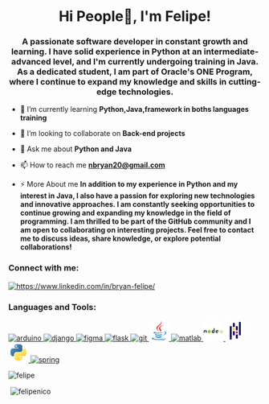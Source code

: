 <h1 align="center">Hi People👋, I'm Felipe!</h1>
<h3 align="center">A passionate software developer in constant growth and learning. I have solid experience in Python at an intermediate-advanced level, and I'm currently undergoing training in Java. As a dedicated student, I am part of Oracle's ONE Program, where I continue to expand my knowledge and skills in cutting-edge technologies.</h3>

- 🌱 I’m currently learning **Python,Java,framework in boths languages training**

- 👯 I’m looking to collaborate on **Back-end projects**

- 💬 Ask me about **Python and Java**

- 📫 How to reach me **nbryan20@gmail.com**

- ⚡ More About me **In addition to my experience in Python and my interest in Java, I also have a passion for exploring new technologies and innovative approaches. I am constantly seeking opportunities to continue growing and expanding my knowledge in the field of programming. I am thrilled to be part of the GitHub community and I am open to collaborating on interesting projects. Feel free to contact me to discuss ideas, share knowledge, or explore potential collaborations!**

<h3 align="left">Connect with me:</h3>
<p align="left">
<a href="https://linkedin.com/in/https://www.linkedin.com/in/bryan-felipe/" target="blank"><img align="center" src="https://raw.githubusercontent.com/rahuldkjain/github-profile-readme-generator/master/src/images/icons/Social/linked-in-alt.svg" alt="https://www.linkedin.com/in/bryan-felipe/" height="30" width="40" /></a>
</p>

<h3 align="left">Languages and Tools:</h3>
<p align="left"> <a href="https://www.arduino.cc/" target="_blank" rel="noreferrer"> <img src="https://cdn.worldvectorlogo.com/logos/arduino-1.svg" alt="arduino" width="40" height="40"/> </a> <a href="https://www.djangoproject.com/" target="_blank" rel="noreferrer"> <img src="https://cdn.worldvectorlogo.com/logos/django.svg" alt="django" width="40" height="40"/> </a> <a href="https://www.figma.com/" target="_blank" rel="noreferrer"> <img src="https://www.vectorlogo.zone/logos/figma/figma-icon.svg" alt="figma" width="40" height="40"/> </a> <a href="https://flask.palletsprojects.com/" target="_blank" rel="noreferrer"> <img src="https://www.vectorlogo.zone/logos/pocoo_flask/pocoo_flask-icon.svg" alt="flask" width="40" height="40"/> </a> <a href="https://git-scm.com/" target="_blank" rel="noreferrer"> <img src="https://www.vectorlogo.zone/logos/git-scm/git-scm-icon.svg" alt="git" width="40" height="40"/> </a> <a href="https://www.java.com" target="_blank" rel="noreferrer"> <img src="https://raw.githubusercontent.com/devicons/devicon/master/icons/java/java-original.svg" alt="java" width="40" height="40"/> </a> <a href="https://www.mathworks.com/" target="_blank" rel="noreferrer"> <img src="https://upload.wikimedia.org/wikipedia/commons/2/21/Matlab_Logo.png" alt="matlab" width="40" height="40"/> </a> <a href="https://nodejs.org" target="_blank" rel="noreferrer"> <img src="https://raw.githubusercontent.com/devicons/devicon/master/icons/nodejs/nodejs-original-wordmark.svg" alt="nodejs" width="40" height="40"/> </a> <a href="https://pandas.pydata.org/" target="_blank" rel="noreferrer"> <img src="https://raw.githubusercontent.com/devicons/devicon/2ae2a900d2f041da66e950e4d48052658d850630/icons/pandas/pandas-original.svg" alt="pandas" width="40" height="40"/> </a> <a href="https://www.python.org" target="_blank" rel="noreferrer"> <img src="https://raw.githubusercontent.com/devicons/devicon/master/icons/python/python-original.svg" alt="python" width="40" height="40"/> </a> <a href="https://spring.io/" target="_blank" rel="noreferrer"> <img src="https://www.vectorlogo.zone/logos/springio/springio-icon.svg" alt="spring" width="40" height="40"/> </a> </p>

<p align="left"> <img src="https://komarev.com/ghpvc/?username=felipenico&style=for-the-badge&color=red" alt="felipe" /> </p>
<p>&nbsp;<img align="center" src="https://github-readme-stats.vercel.app/api?username=felipenico&show_icons=true&theme=transparent" alt="felipenico" /></p>

